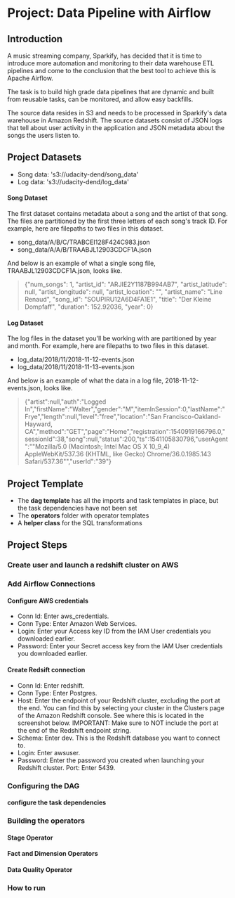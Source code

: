 # Project: Data Pipeline with Airflow
## Introduction
A music streaming company, Sparkify, has decided that it is time to introduce more automation and monitoring to their data warehouse ETL pipelines and come to the conclusion that the best tool to achieve this is Apache Airflow.

The task is to build high grade data pipelines that are dynamic and built from reusable tasks, can be monitored, and allow easy backfills.

The source data resides in S3 and needs to be processed in Sparkify's data warehouse in Amazon Redshift. The source datasets consist of JSON logs that tell about user activity in the application and JSON metadata about the songs the users listen to.


## Project Datasets
* Song data: 's3://udacity-dend/song_data'  
* Log data: 's3://udacity-dend/log_data'  


#### Song Dataset
The first dataset contains metadata about a song and the artist of that song. The files are partitioned by the first three letters of each song's track ID. For example, here are filepaths to two files in this dataset.  
* song_data/A/B/C/TRABCEI128F424C983.json  
* song_data/A/A/B/TRAABJL12903CDCF1A.json

And below is an example of what a single song file, TRAABJL12903CDCF1A.json, looks like.  
> {"num_songs": 1, "artist_id": "ARJIE2Y1187B994AB7", "artist_latitude": null, "artist_longitude": null, "artist_location": "", "artist_name": "Line Renaud", "song_id": "SOUPIRU12A6D4FA1E1", "title": "Der Kleine Dompfaff", "duration": 152.92036, "year": 0}


#### Log Dataset
The log files in the dataset you'll be working with are partitioned by year and month. For example, here are filepaths to two files in this dataset.  
* log_data/2018/11/2018-11-12-events.json   
* log_data/2018/11/2018-11-13-events.json     

And below is an example of what the data in a log file, 2018-11-12-events.json, looks like.  
> {"artist":null,"auth":"Logged In","firstName":"Walter","gender":"M","itemInSession":0,"lastName":"Frye","length":null,"level":"free","location":"San Francisco-Oakland-Hayward, CA","method":"GET","page":"Home","registration":1540919166796.0,"sessionId":38,"song":null,"status":200,"ts":1541105830796,"userAgent":"\"Mozilla\/5.0 (Macintosh; Intel Mac OS X 10_9_4) AppleWebKit\/537.36 (KHTML, like Gecko) Chrome\/36.0.1985.143 Safari\/537.36\"","userId":"39"}


## Project Template
* The **dag template** has all the imports and task templates in place, but the task dependencies have not been set
* The **operators** folder with operator templates
* A **helper class** for the SQL transformations  


## Project Steps
### Create user and launch a redshift cluster on AWS


### Add Airflow Connections
#### Configure AWS credentials
* Conn Id: Enter aws_credentials.  
* Conn Type: Enter Amazon Web Services.  
* Login: Enter your Access key ID from the IAM User credentials you downloaded earlier.  
* Password: Enter your Secret access key from the IAM User credentials you downloaded earlier.  


#### Create Redsift connection
* Conn Id: Enter redshift.  
* Conn Type: Enter Postgres.  
* Host: Enter the endpoint of your Redshift cluster, excluding the port at the end. You can find this by selecting your cluster in the Clusters page of the Amazon Redshift console. See where this is located in the screenshot below. IMPORTANT: Make sure to NOT include the port at the end of the Redshift endpoint string.  
* Schema: Enter dev. This is the Redshift database you want to connect to.  
* Login: Enter awsuser.  
* Password: Enter the password you created when launching your Redshift cluster.
Port: Enter 5439.  


### Configuring the DAG
#### configure the task dependencies



### Building the operators
#### Stage Operator

#### Fact and Dimension Operators

#### Data Quality Operator




### How to run


